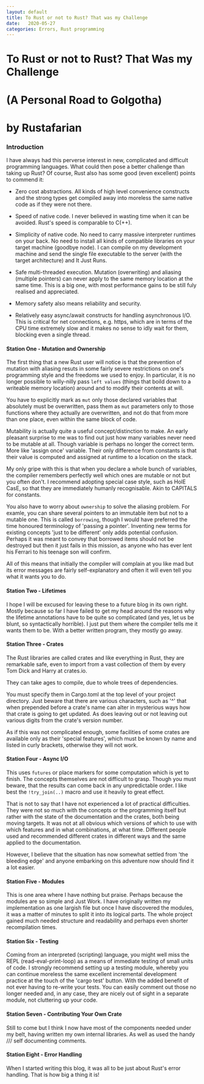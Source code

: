 ```yaml
---
layout: default
title: To Rust or not to Rust? That was my Challenge
date:   2020-05-27
categories: Errors, Rust programming
---
```

# To Rust or not to Rust? That Was my Challenge
# (A Personal Road to Golgotha)
# by Rustafarian

### Introduction
I have always had this perverse interest in new, complicated and difficult programming languages. What could then pose a better challenge than taking up Rust? Of course, Rust also has some good  (even excellent) points to commend it: 

- Zero cost abstractions. All kinds of high level convenience constructs and the strong types  get compiled away into moreless the same native code as if they were not there.

- Speed of native code. I never believed in wasting time when it can be avoided. Rust's speed is comparable to C(++). 

- Simplicity of native code. No need to carry massive interpreter runtimes on your back. No need to install all kinds of compatible libraries on your target machine (goodbye node). I can compile on my development machine and send the single file executable to the server (with the target architecture) and It Just Runs.

- Safe multi-threaded execution. Mutation (overwriting) and aliasing (multiple pointers) can never apply to the same memory location at the same time. This is a big one, with most performance gains to be still fuly realised and appreciated.

- Memory safety also means reliability and security.

- Relatively easy async/await constructs for handling asynchronous I/O. This is critical for net  connections, e.g. https, which are in terms of the CPU time extremely slow and it makes no sense to idly wait for them, blocking even a single thread.

#### Station One - Mutation and Ownership
The first thing that a new Rust user will notice is that the prevention of mutation with aliasing resuts in some fairly severe restrictions on one's programming style and the freedoms we used to enjoy. In particular, it is no longer possible to willy-nilly pass `left values` (things that boild down to a writeable memory location) around and to modify their contents at will. 

You have to explicitly mark as `mut` only those declared variables that absolutely must be overwritten,  pass them as `mut` parameters only to those functions where they actually are overwritten, and not do that from more than one place, even within the same block of code.

Mutability is actually quite a useful concept/distinction to make. An early pleasant surprise to me was to find out just how many variables never need to be mutable at all. Though variable  is perhaps no longer the correct term. More like 'assign once' variable. Their only difference from constants is that their value is computed and assigned at runtime to a location on the stack.

My only gripe with this is that when you declare a whole bunch of variables, the compiler remembers perfectly well which ones are mutable or not but you often don't. I recommend adopting special case style, such as HolE CasE, so that they are immediately humanly recognisable. Akin to CAPITALS for constants.

You also have to worry about `ownership` to solve the aliasing problem. For examle, you can  share several pointers to an immutable item but not to a mutable one. This is called `borrowing`, though I would have preferred the time honoured terminology of 'passing a pointer'. Inventing new terms for existing concepts 'just to be different' only adds potential confusion. Perhaps it was meant to convey that borrowed items should not be destroyed but then it just fails in this mission, as anyone who has ever lent his Ferrari to his teenage son will confirm.

All of this means that initially the compiler will complain at you like mad but its error messages are fairly self-explanatory and often it will even tell you what it wants you to do.

#### Station Two - Lifetimes
I hope I will be excused for leaving these to a future blog in its own right. Mostly because so far I have failed to get my head around the reasons why the lifetime annotations have to be quite so complicated (and yes, let us be blunt, so syntactically horrible). I just put them where the compiler tells me it wants them to be. With a better written program, they mostly go away.

#### Station Three - Crates
The Rust libraries are called crates and like everything in Rust, they are remarkable safe, even to import from a vast collection of them by every Tom Dick and Harry at crates.io.

They can take ages to compile, due to whole trees of dependencies.

You must specify them in Cargo.toml at the top level of your project directory. Just beware that there are various characters, such as '^'  that when prepended before a crate's name can alter in mysterious ways how that crate is going to get updated. As does leaving out or not leaving out various digits from the crate's version number. 

As if this was not complicated enough, some facilities of some crates are available only as their 'special features', which must be known by name and listed in curly brackets, otherwise they will not work.

#### Station Four - Async I/O
This uses `futures` or place markers for some computation which is yet to finish. The concepts themselves are not difficult to grasp. Though you must beware, that the results can come back in any unpredictable order. I like best the `!try_join(..)` macro and use it heavily to great effect.

That is not to say that I have not experienced a lot of practical difficulties. They were not so much with the concepts or the programming itself but rather with the state of the documentation and the crates, both being moving targets. It was not at all obvious which versions of which to use with which features and in what combinations, at what time. Different people used and recommended different crates in different ways and the same applied to the documentation. 

However, I believe that the situation has now somewhat settled from 'the bleeding edge' and anyone embarking on this adventure now should find it a lot easier.

#### Station Five - Modules
This is one area where I have nothing but praise. Perhaps because the modules are so simple and Just Work. I have originally written my implementation as one largish file but once I have discovered the modules, it was a matter of minutes to split it into its logical parts. The whole project gained much needed structure and readability and perhaps even shorter recompilation times.

#### Station Six - Testing
Coming from an interpreted (scripting) language, you might well miss the REPL (read-eval-print-loop) as a means of immediate testing of small units of code. I strongly recommend setting up a testing module, whereby you can continue moreless the same excellent incremental development practice at the touch of the  'cargo test' button. With the added benefit of not ever having to re-write your tests. You can easily comment out those no longer needed and, in any case, they are nicely out of sight in a separate module, not cluttering up your code.

#### Station Seven - Contributing Your Own Crate
Still to come but I think I now have most of the components needed under my belt, having written my own internal libraries. As well as used the handy /// self documenting comments.

#### Station Eight - Error Handling
When I started writing this blog, it was all to be just about Rust's error handling. That is how big a thing it is!




